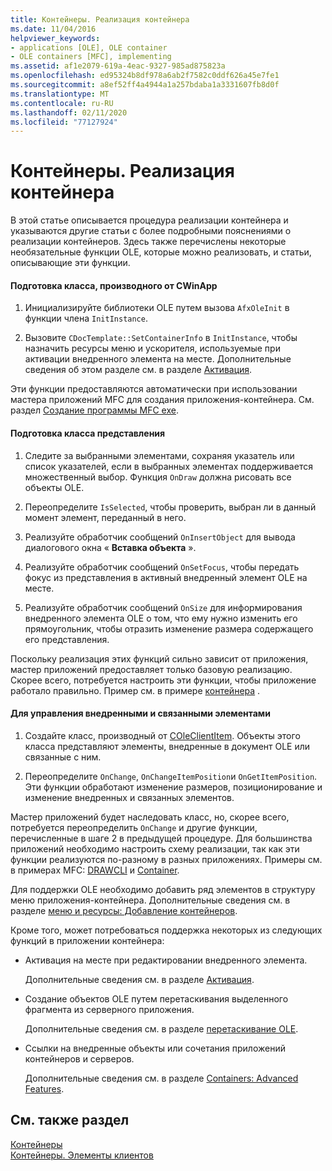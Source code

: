 ```yaml
---
title: Контейнеры. Реализация контейнера
ms.date: 11/04/2016
helpviewer_keywords:
- applications [OLE], OLE container
- OLE containers [MFC], implementing
ms.assetid: af1e2079-619a-4eac-9327-985ad875823a
ms.openlocfilehash: ed95324b8df978a6ab2f7582c0ddf626a45e7fe1
ms.sourcegitcommit: a8ef52ff4a4944a1a257bdaba1a3331607fb8d0f
ms.translationtype: MT
ms.contentlocale: ru-RU
ms.lasthandoff: 02/11/2020
ms.locfileid: "77127924"
---
```

# <a name="containers-implementing-a-container"></a>Контейнеры. Реализация контейнера

В этой статье описывается процедура реализации контейнера и указываются другие статьи с более подробными пояснениями о реализации контейнеров. Здесь также перечислены некоторые необязательные функции OLE, которые можно реализовать, и статьи, описывающие эти функции.

#### <a name="to-prepare-your-cwinapp-derived-class"></a>Подготовка класса, производного от CWinApp

1. Инициализируйте библиотеки OLE путем вызова `AfxOleInit` в функции члена `InitInstance`.

1. Вызовите `CDocTemplate::SetContainerInfo` в `InitInstance`, чтобы назначить ресурсы меню и ускорителя, используемые при активации внедренного элемента на месте. Дополнительные сведения об этом разделе см. в разделе [Активация](../mfc/activation-cpp.md).

Эти функции предоставляются автоматически при использовании мастера приложений MFC для создания приложения-контейнера. См. раздел [Создание программы MFC exe](../mfc/reference/mfc-application-wizard.md).

#### <a name="to-prepare-your-view-class"></a>Подготовка класса представления

1. Следите за выбранными элементами, сохраняя указатель или список указателей, если в выбранных элементах поддерживается множественный выбор. Функция `OnDraw` должна рисовать все объекты OLE.

1. Переопределите `IsSelected`, чтобы проверить, выбран ли в данный момент элемент, переданный в него.

1. Реализуйте обработчик сообщений `OnInsertObject` для вывода диалогового окна « **Вставка объекта** ».

1. Реализуйте обработчик сообщений `OnSetFocus`, чтобы передать фокус из представления в активный внедренный элемент OLE на месте.

1. Реализуйте обработчик сообщений `OnSize` для информирования внедренного элемента OLE о том, что ему нужно изменить его прямоугольник, чтобы отразить изменение размера содержащего его представления.

Поскольку реализация этих функций сильно зависит от приложения, мастер приложений предоставляет только базовую реализацию. Скорее всего, потребуется настроить эти функции, чтобы приложение работало правильно. Пример см. в примере [контейнера](../overview/visual-cpp-samples.md) .

#### <a name="to-handle-embedded-and-linked-items"></a>Для управления внедренными и связанными элементами

1. Создайте класс, производный от [COleClientItem](../mfc/reference/coleclientitem-class.md). Объекты этого класса представляют элементы, внедренные в документ OLE или связанные с ним.

1. Переопределите `OnChange`, `OnChangeItemPosition`и `OnGetItemPosition`. Эти функции обработают изменение размеров, позиционирование и изменение внедренных и связанных элементов.

Мастер приложений будет наследовать класс, но, скорее всего, потребуется переопределить `OnChange` и другие функции, перечисленные в шаге 2 в предыдущей процедуре. Для большинства приложений необходимо настроить схему реализации, так как эти функции реализуются по-разному в разных приложениях. Примеры см. в примерах MFC: [DRAWCLI](../overview/visual-cpp-samples.md) и [Container](../overview/visual-cpp-samples.md).

Для поддержки OLE необходимо добавить ряд элементов в структуру меню приложения-контейнера. Дополнительные сведения см. в разделе [меню и ресурсы: Добавление контейнеров](../mfc/menus-and-resources-container-additions.md).

Кроме того, может потребоваться поддержка некоторых из следующих функций в приложении контейнера:

- Активация на месте при редактировании внедренного элемента.

   Дополнительные сведения см. в разделе [Активация](../mfc/activation-cpp.md).

- Создание объектов OLE путем перетаскивания выделенного фрагмента из серверного приложения.

   Дополнительные сведения см. в разделе [перетаскивание OLE](../mfc/drag-and-drop-ole.md).

- Ссылки на внедренные объекты или сочетания приложений контейнеров и серверов.

   Дополнительные сведения см. в разделе [Containers: Advanced Features](../mfc/containers-advanced-features.md).

## <a name="see-also"></a>См. также раздел

[Контейнеры](../mfc/containers.md)<br/>
[Контейнеры. Элементы клиентов](../mfc/containers-client-items.md)
